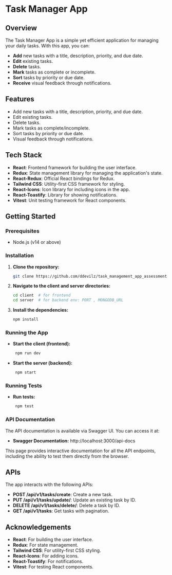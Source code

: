 ﻿# Task Manager App

## Overview

The Task Manager App is a simple yet efficient application for managing your daily tasks. With this app, you can:

- **Add** new tasks with a title, description, priority, and due date.
- **Edit** existing tasks.
- **Delete** tasks.
- **Mark** tasks as complete or incomplete.
- **Sort** tasks by priority or due date.
- **Receive** visual feedback through notifications.

## Features

- Add new tasks with a title, description, priority, and due date.
- Edit existing tasks.
- Delete tasks.
- Mark tasks as complete/incomplete.
- Sort tasks by priority or due date.
- Visual feedback through notifications.

## Tech Stack

- **React**: Frontend framework for building the user interface.
- **Redux**: State management library for managing the application's state.
- **React-Redux**: Official React bindings for Redux.
- **Tailwind CSS**: Utility-first CSS framework for styling.
- **React-Icons**: Icon library for including icons in the app.
- **React-Toastify**: Library for showing notifications.
- **Vitest**: Unit testing framework for React components.

## Getting Started

### Prerequisites

- Node.js (v14 or above)

### Installation

1.  **Clone the repository:**

    ```bash
    git clone https://github.com/ddevilz/task_management_app_assessment.git
    ```

2.  **Navigate to the client and server directories:**

    ```bash
    cd client  # for frontend
    cd server  # for backend env: PORT , MONGODB_URL
    ```

3.  **Install the dependencies:**

    ```bash
    npm install
    ```

### Running the App

- **Start the client (frontend):**

  ```bash
   npm run dev
  ```

- **Start the server (backend):**

  ```bash
   npm start
  ```

### Running Tests

- **Run tests:**

  ```bash
   npm test
  ```

### API Documentation

The API documentation is available via Swagger UI. You can access it at:

- **Swagger Documentation:** http://localhost:3000/api-docs

This page provides interactive documentation for all the API endpoints, including the ability to test them directly from the browser.

## APIs

The app interacts with the following APIs:

- **POST /api/v1/tasks/create**: Create a new task.
- **PUT /api/v1/tasks/update/**: Update an existing task by ID.
- **DELETE /api/v1/tasks/delete/**: Delete a task by ID.
- **GET /api/v1/tasks**: Get tasks with pagination.

## Acknowledgements

- **React**: For building the user interface.
- **Redux**: For state management.
- **Tailwind CSS**: For utility-first CSS styling.
- **React-Icons**: For adding icons.
- **React-Toastify**: For notifications.
- **Vitest**: For testing React components.
